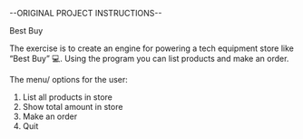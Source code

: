 --ORIGINAL PROJECT INSTRUCTIONS--

Best Buy

The exercise is to create an engine for powering a tech equipment store like “Best Buy” 💻. 
Using the program you can list products and make an order.

The menu/ options for the user:

1. List all products in store
2. Show total amount in store
3. Make an order
4. Quit

